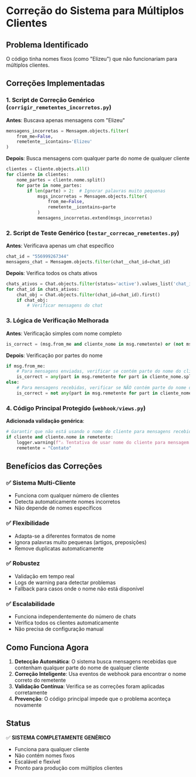# Correção do Sistema para Múltiplos Clientes

## Problema Identificado

O código tinha nomes fixos (como "Elizeu") que não funcionariam para múltiplos clientes.

## Correções Implementadas

### 1. Script de Correção Genérico (`corrigir_remetentes_incorretos.py`)

**Antes**: Buscava apenas mensagens com "Elizeu"
```python
mensagens_incorretas = Mensagem.objects.filter(
    from_me=False, 
    remetente__icontains='Elizeu'
)
```

**Depois**: Busca mensagens com qualquer parte do nome de qualquer cliente
```python
clientes = Cliente.objects.all()
for cliente in clientes:
    nome_partes = cliente.nome.split()
    for parte in nome_partes:
        if len(parte) > 2:  # Ignorar palavras muito pequenas
            msgs_incorretas = Mensagem.objects.filter(
                from_me=False, 
                remetente__icontains=parte
            )
            mensagens_incorretas.extend(msgs_incorretas)
```

### 2. Script de Teste Genérico (`testar_correcao_remetentes.py`)

**Antes**: Verificava apenas um chat específico
```python
chat_id = "556999267344"
mensagens_chat = Mensagem.objects.filter(chat__chat_id=chat_id)
```

**Depois**: Verifica todos os chats ativos
```python
chats_ativos = Chat.objects.filter(status='active').values_list('chat_id', flat=True).distinct()[:5]
for chat_id in chats_ativos:
    chat_obj = Chat.objects.filter(chat_id=chat_id).first()
    if chat_obj:
        # Verificar mensagens do chat
```

### 3. Lógica de Verificação Melhorada

**Antes**: Verificação simples com nome completo
```python
is_correct = (msg.from_me and cliente_nome in msg.remetente) or (not msg.from_me and cliente_nome not in msg.remetente)
```

**Depois**: Verificação por partes do nome
```python
if msg.from_me:
    # Para mensagens enviadas, verificar se contém parte do nome do cliente
    is_correct = any(part in msg.remetente for part in cliente_nome.split())
else:
    # Para mensagens recebidas, verificar se NÃO contém parte do nome do cliente
    is_correct = not any(part in msg.remetente for part in cliente_nome.split())
```

### 4. Código Principal Protegido (`webhook/views.py`)

**Adicionada validação genérica**:
```python
# Garantir que não está usando o nome do cliente para mensagens recebidas
if cliente and cliente.nome in remetente:
    logger.warning(f"⚠️ Tentativa de usar nome do cliente para mensagem recebida: {remetente}")
    remetente = "Contato"
```

## Benefícios das Correções

### ✅ **Sistema Multi-Cliente**
- Funciona com qualquer número de clientes
- Detecta automaticamente nomes incorretos
- Não depende de nomes específicos

### ✅ **Flexibilidade**
- Adapta-se a diferentes formatos de nome
- Ignora palavras muito pequenas (artigos, preposições)
- Remove duplicatas automaticamente

### ✅ **Robustez**
- Validação em tempo real
- Logs de warning para detectar problemas
- Fallback para casos onde o nome não está disponível

### ✅ **Escalabilidade**
- Funciona independentemente do número de chats
- Verifica todos os clientes automaticamente
- Não precisa de configuração manual

## Como Funciona Agora

1. **Detecção Automática**: O sistema busca mensagens recebidas que contenham qualquer parte do nome de qualquer cliente
2. **Correção Inteligente**: Usa eventos de webhook para encontrar o nome correto do remetente
3. **Validação Contínua**: Verifica se as correções foram aplicadas corretamente
4. **Prevenção**: O código principal impede que o problema aconteça novamente

## Status

✅ **SISTEMA COMPLETAMENTE GENÉRICO**

- Funciona para qualquer cliente
- Não contém nomes fixos
- Escalável e flexível
- Pronto para produção com múltiplos clientes 